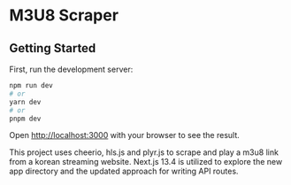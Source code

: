 # M3U8 Scraper

## Getting Started

First, run the development server:

```bash
npm run dev
# or
yarn dev
# or
pnpm dev
```

Open [http://localhost:3000](http://localhost:3000) with your browser to see the result.

This project uses cheerio, hls.js and plyr.js to scrape and play a m3u8 link from a korean streaming website. Next.js 13.4 is utilized to explore the new app directory and the updated approach for writing API routes.
